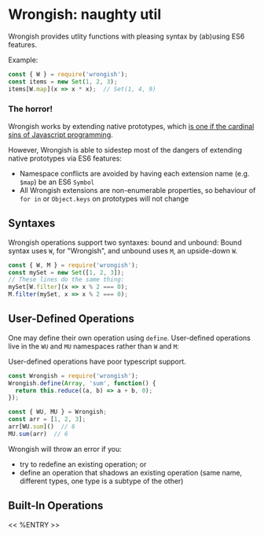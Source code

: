 
# Wrongish: naughty util

Wrongish provides utlity functions with pleasing syntax by (ab)using ES6 features.

Example:

```js
const { W } = require('wrongish');
const items = new Set(1, 2, 3);
items[W.map](x => x * x);  // Set(1, 4, 9)
```

### The horror!

Wrongish works by extending native prototypes, which [is one if the cardinal sins of Javascript programming](https://stackoverflow.com/questions/14034180/why-is-extending-native-objects-a-bad-practice).

However, Wrongish is able to sidestep most of the dangers of extending native prototypes via ES6 features:

- Namespace conflicts are avoided by having each extension name (e.g. `$map`) be an ES6 `Symbol`
- All Wrongish extensions are non-enumerable properties, so behaviour of `for in` or `Object.keys` on prototypes will not change

## Syntaxes

Wrongish operations support two syntaxes: bound and unbound: Bound syntax uses `W`, for "Wrongish", and unbound uses `M`, an upside-down `W`.

```js
const { W, M } = require('wrongish');
const mySet = new Set([1, 2, 3]);
// These lines do the same thing:
mySet[W.filter](x => x % 2 === 0);
M.filter(mySet, x => x % 2 === 0);
```

## User-Defined Operations

One may define their own operation using `define`. User-defined operations live in the `WU` and `MU` namespaces rather than `W` and `M`:

User-defined operations have poor typescript support.

```js
const Wrongish = require('wrongish');
Wrongish.define(Array, 'sum', function() {
  return this.reduce((a, b) => a + b, 0);
});

const { WU, MU } = Wrongish;
const arr = [1, 2, 3];
arr[WU.sum]()  // 6
MU.sum(arr)  // 6
```

Wrongish will throw an error if you:
- try to redefine an existing operation; or
- define an operation that shadows an existing operation (same name, different types, one type is a subtype of the other)

## Built-In Operations

<< %ENTRY >>
